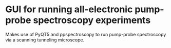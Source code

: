 # GUI for running all-electronic pump-probe spectroscopy experiments

Makes use of PyQT5 and ppspectroscopy to run pump-probe spectroscopy via a scanning tunneling microscope.
